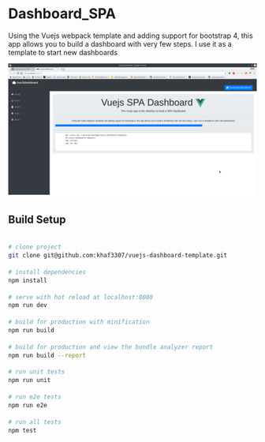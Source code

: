 # Dashboard_SPA

Using the Vuejs webpack template and adding support for bootstrap 4, this app allows you to build a dashboard with very few steps. I use it as a template to start new dashboards

![Screenshot](https://github.com/vmalaga/vuejs-dashboard-template/raw/master/static/Screenshot_20171218_010146.png)

## Build Setup

``` bash

# clone project
git clone git@github.com:khaf3307/vuejs-dashboard-template.git

# install dependencies
npm install

# serve with hot reload at localhost:8080
npm run dev

# build for production with minification
npm run build

# build for production and view the bundle analyzer report
npm run build --report

# run unit tests
npm run unit

# run e2e tests
npm run e2e

# run all tests
npm test
```
